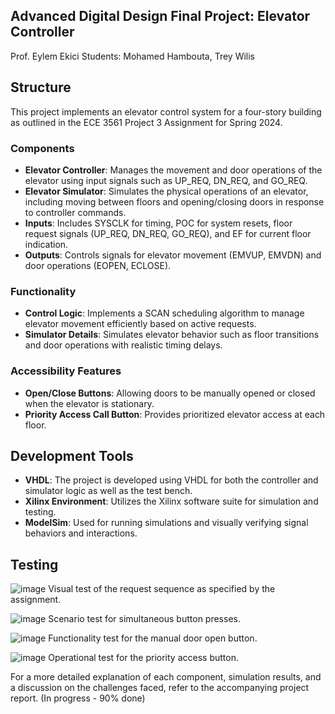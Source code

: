## Advanced Digital Design Final Project: Elevator Controller
Prof. Eylem Ekici
Students: Mohamed Hambouta, Trey Wilis

## Structure
This project implements an elevator control system for a four-story building as outlined in the ECE 3561 Project 3 Assignment for Spring 2024.

### Components
- **Elevator Controller**: Manages the movement and door operations of the elevator using input signals such as UP_REQ, DN_REQ, and GO_REQ.
- **Elevator Simulator**: Simulates the physical operations of an elevator, including moving between floors and opening/closing doors in response to controller commands.
- **Inputs**: Includes SYSCLK for timing, POC for system resets, floor request signals (UP_REQ, DN_REQ, GO_REQ), and EF for current floor indication.
- **Outputs**: Controls signals for elevator movement (EMVUP, EMVDN) and door operations (EOPEN, ECLOSE).

### Functionality
- **Control Logic**: Implements a SCAN scheduling algorithm to manage elevator movement efficiently based on active requests.
- **Simulator Details**: Simulates elevator behavior such as floor transitions and door operations with realistic timing delays.

### Accessibility Features
- **Open/Close Buttons**: Allowing doors to be manually opened or closed when the elevator is stationary.
- **Priority Access Call Button**: Provides prioritized elevator access at each floor.

## Development Tools
- **VHDL**: The project is developed using VHDL for both the controller and simulator logic as well as the test bench.
- **Xilinx Environment**: Utilizes the Xilinx software suite for simulation and testing. 
- **ModelSim**: Used for running simulations and visually verifying signal behaviors and interactions.

## Testing
![image](https://github.com/moehambouta/Elevator-Controller/assets/74828685/ebf59563-8edf-4e16-8886-5dde3de1d4fe)
Visual test of the request sequence as specified by the assignment.

![image](https://github.com/moehambouta/Elevator-Controller/assets/74828685/43eeaa82-99ea-4cc3-9b33-03e3a638b990)
Scenario test for simultaneous button presses.

![image](https://github.com/moehambouta/Elevator-Controller/assets/74828685/28122947-ae61-4980-9309-cde2e0209e9d)
Functionality test for the manual door open button.

![image](https://github.com/moehambouta/Elevator-Controller/assets/74828685/f1e2f121-7165-41f1-a939-ac1018cda7cc)
Operational test for the priority access button.

For a more detailed explanation of each component, simulation results, and a discussion on the challenges faced, refer to the accompanying project report. (In progress - 90% done)

